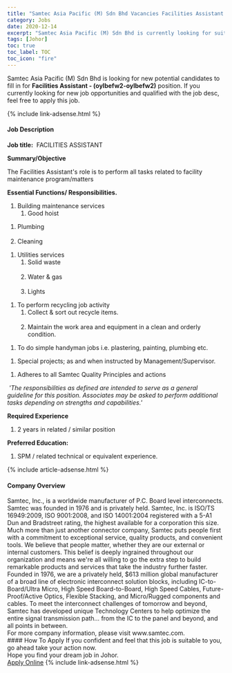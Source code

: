 ```yaml
---
title: "Samtec Asia Pacific (M) Sdn Bhd Vacancies Facilities Assistant - (oylbefw2-oylbefw2)" 
category: Jobs 
date: 2020-12-14 
excerpt: "Samtec Asia Pacific (M) Sdn Bhd is currently looking for suitable person to fill in the Facilities Assistant - (oylbefw2-oylbefw2) which positioned at Johor" 
tags: [Johor] 
toc: true 
toc_label: TOC 
toc_icon: "fire" 
--- 
```


<p>Samtec Asia Pacific (M) Sdn Bhd is looking for new potential candidates to fill in for <b>Facilities Assistant - (oylbefw2-oylbefw2)</b> position. If you currently looking for new job opportunities and qualified with the job desc, feel free to apply this job.
</p>{% include link-adsense.html %} 
<div><div><div><h4>Job Description</h4></div></div><div><div><span><div><p><strong>Job title:</strong>&#160; FACILITIES ASSISTANT</p><p><strong>Summary/Objective</strong></p><p>The Facilities Assistant's role is to perform all tasks related to facility maintenance program/matters</p><p><strong>Essential Functions/ Responsibilities.</strong></p><ol><li>Building maintenance services<br><ol><li>Good hoist</li></ol></li></ol><ol><li>Plumbing</li><br><li>Cleaning</li></ol><ol><li>Utilities services<br><ol><li>Solid waste</li><br><li>Water &amp; gas</li><br><li>Lights</li></ol></li></ol><ol><li>To perform recycling job activity<br><ol><li>Collect &amp; sort out recycle items.</li><br><li>Maintain the work area and equipment in a clean and orderly condition.</li></ol></li></ol><ol><li>To do simple handyman jobs i.e. plastering, painting, plumbing etc.</li></ol><ol><li>Special projects; as and when instructed by Management/Supervisor.</li></ol><ol><li>Adheres to all Samtec Quality Principles and actions</li></ol><p><em>&#160;'The responsibilities as defined are intended to serve as a general guideline for this position. Associates may be asked to perform additional tasks depending on strengths and capabilities.'</em><em>&#160;</em></p><p><strong>Required Experience</strong></p><ol><li>2 years in related / similar position</li></ol><p><strong>Preferred Education:</strong></p><ol><li>SPM / related technical or equivalent experience.</li></ol></div></span></div></div></div> 
{% include article-adsense.html %} 
<div><div><div><h4>Company Overview</h4></div></div><div><div><span><div><div>
<div>
		Samtec, Inc., is a worldwide manufacturer of P.C. Board level interconnects. Samtec was founded in 1976 and is privately held. Samtec, Inc. is ISO/TS 16949:2009, ISO 9001:2008, and ISO 14001:2004 registered with a 5-A1 Dun and Bradstreet rating, the highest available for a corporation this size.</div>
<div>
<div>
			Much more than just another connector company, Samtec puts people first with a commitment to exceptional service, quality products, and convenient tools. We believe that people matter, whether they are our external or internal customers. This belief is deeply ingrained throughout our organization and means we're all willing to go the extra step to build remarkable products and services that take the industry further faster.</div>
<div>
			Founded in 1976, we are a privately held, $613 million global manufacturer of a broad line of electronic interconnect solution blocks, including IC-to-Board/Ultra Micro, High Speed Board-to-Board, High Speed Cables, Future-Proof/Active Optics, Flexible Stacking, and Micro/Rugged components and cables. To meet the interconnect challenges of tomorrow and beyond, Samtec has developed unique Technology Centers to help optimize the entire signal transmission path&#8230; from the IC to the panel and beyond, and all points in between.</div>
</div>
<div>
		For more company information, please visit www.samtec.com.</div>
</div></div></span></div></div></div> 
#### How To Apply 
If you confident and feel that this job is suitable to you, go ahead take your action now. <br/> 
Hope you find your dream job in Johor. <br/> 
<a href="https://www.jobstreet.com.my/en/job/facilities-assistant-oylbefw2-oylbefw2-4443252?jobId=jobstreet-my-job-4443252&sectionRank=8&token=0~e52c60fe-3d70-4cd0-a935-34fb5807d499&fr=SRP%20View%20In%20New%20Ta" class="btn btn--info" target="_blank" rel="nofollow noopenner">Apply Online</a> 
{% include link-adsense.html %} 